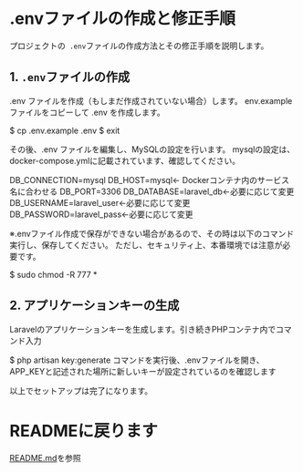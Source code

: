 # .envファイルの作成と修正手順

プロジェクトの` .env`ファイルの作成方法とその修正手順を説明します。

## 1. `.env`ファイルの作成

.env ファイルを作成（もしまだ作成されていない場合）します。
env.example ファイルをコピーして .env を作成します。

$ cp .env.example .env
$ exit

その後、.env ファイルを編集し、MySQLの設定を行います。
mysqlの設定は、docker-compose.ymlに記載されています、確認してください。


DB_CONNECTION=mysql
DB_HOST=mysql← Dockerコンテナ内のサービス名に合わせる
DB_PORT=3306
DB_DATABASE=laravel_db←必要に応じて変更
DB_USERNAME=laravel_user←必要に応じて変更
DB_PASSWORD=laravel_pass←必要に応じて変更

※.envファイル作成で保存ができない場合があるので、その時は以下のコマンド実行し、保存してください。
ただし、セキュリティ上、本番環境では注意が必要です。

$ sudo chmod -R 777 *


## 2. アプリケーションキーの生成

Laravelのアプリケーションキーを生成します。引き続きPHPコンテナ内でコマンド入力

$ php artisan key:generate
コマンドを実行後、.envファイルを開き、APP_KEYと記述された場所に新しいキーが設定されているのを確認します

以上でセットアップは完了になります。


# READMEに戻ります

[README.md](../README.md)を参照
